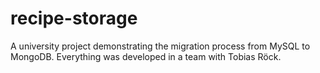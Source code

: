 # recipe-storage
A university project demonstrating the migration process from MySQL to MongoDB.
Everything was developed in a team with Tobias Röck.
